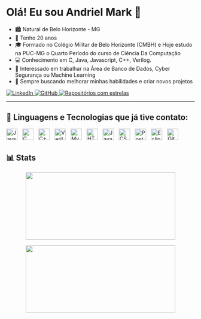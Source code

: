 #  Olá! Eu sou Andriel Mark 👋


- 🏙️ Natural de Belo Horizonte - MG
- 🎂 Tenho 20 anos
- 🎓 Formado no Colégio Militar de Belo Horizonte (CMBH) e Hoje estudo na PUC-MG o Quarto Período do curso de Ciência Da Computação
- 💻 Conhecimento em C, Java, Javascript, C++, Verilog.
- 👯 Interessado em trabalhar na Área de Banco de Dados, Cyber Segurança ou Machine Learning
- 🚀 Sempre buscando melhorar minhas habilidades e criar novos projetos


<p align="left">
    <a href="www.linkedin.com/in/andrielmark](https://www.linkedin.com/in/andrielmark/?trk=public-profile-join-page">
        <img 
            alt="LinkedIn" 
            title="Conecte-se comigo no LinkedIn" 
            src="https://img.shields.io/badge/LinkedIn-0A66C2?style=for-the-badge&logo=linkedin&logoColor=white"
        />
    </a>
    <a href="https://github.com/andrielmark">
        <img 
            alt="GitHub" 
            title="Meu perfil no GitHub" 
            src="https://img.shields.io/badge/GitHub-181717?style=for-the-badge&logo=github&logoColor=white"
        />
    </a>
    <a href="https://github.com/andrielmark?tab=repositories">
        <img 
            alt="Repositórios com estrelas" 
            title="Veja meus repositórios no GitHub" 
            src="https://img.shields.io/badge/Repositórios%20⭐-FFD700?style=for-the-badge&logo=github&logoColor=black"
        />
    </a>
</p>


---

## 🤖 Linguagens e Tecnologias que já tive contato:

<a href="https://www.java.com/" target="_blank">
    <img 
        align="left" 
        alt="Java" 
        title="Java"
        width="30px" 
        style="padding-right: 10px;" 
        src="https://cdn.jsdelivr.net/gh/devicons/devicon/icons/java/java-original.svg" 
    />
</a>
<a href="https://en.cppreference.com/w/c" target="_blank">
    <img 
        align="left" 
        alt="C" 
        title="C"
        width="30px" 
        style="padding-right: 10px;" 
        src="https://cdn.jsdelivr.net/gh/devicons/devicon/icons/c/c-original.svg" 
    />
</a>
<a href="https://isocpp.org/" target="_blank">
    <img 
        align="left" 
        alt="C++" 
        title="C++"
        width="30px" 
        style="padding-right: 10px;" 
        src="https://cdn.jsdelivr.net/gh/devicons/devicon/icons/cplusplus/cplusplus-original.svg" 
    />
</a>
<a href="https://en.wikipedia.org/wiki/Verilog" target="_blank">
    <img 
        align="left" 
        alt="Verilog" 
        title="Verilog"
        width="30px" 
        style="padding-right: 10px;" 
        src="/mnt/data/verilog-svgrepo-com.svg" 
    />
</a>
<a href="https://www.mysql.com/" target="_blank">
    <img 
        align="left" 
        alt="MySQL" 
        title="MySQL"
        width="30px" 
        style="padding-right: 10px;" 
        src="https://cdn.jsdelivr.net/gh/devicons/devicon/icons/mysql/mysql-original.svg" 
    />
</a>
<a href="https://developer.mozilla.org/docs/Web/HTML" target="_blank">
    <img 
        align="left" 
        alt="HTML" 
        title="HTML"
        width="30px" 
        style="padding-right: 10px;" 
        src="https://cdn.jsdelivr.net/gh/devicons/devicon/icons/html5/html5-original.svg" 
    />
</a>
<a href="https://developer.mozilla.org/docs/Web/JavaScript" target="_blank">
    <img 
        align="left" 
        alt="JavaScript" 
        title="JavaScript"
        width="30px" 
        style="padding-right: 10px;" 
        src="https://cdn.jsdelivr.net/gh/devicons/devicon/icons/javascript/javascript-original.svg" 
    />
</a>
<a href="https://developer.mozilla.org/docs/Web/CSS" target="_blank">
    <img 
        align="left" 
        alt="CSS" 
        title="CSS"
        width="30px" 
        style="padding-right: 10px;" 
        src="https://cdn.jsdelivr.net/gh/devicons/devicon/icons/css3/css3-original.svg" 
    />
</a>
<a href="https://www.postgresql.org/" target="_blank">
    <img 
        align="left" 
        alt="PostgreSQL" 
        title="PostgreSQL"
        width="30px" 
        style="padding-right: 10px;" 
        src="https://cdn.jsdelivr.net/gh/devicons/devicon/icons/postgresql/postgresql-original.svg" 
    />
</a>
<a href="https://www.eclipse.org/" target="_blank">
    <img 
        align="left" 
        alt="Eclipse" 
        title="Eclipse"
        width="30px" 
        style="padding-right: 10px;" 
        src="https://cdn.jsdelivr.net/gh/devicons/devicon/icons/eclipse/eclipse-original.svg" 
    />
</a>
<a href="https://git-scm.com/" target="_blank">
    <img 
        align="left" 
        alt="Git" 
        title="Git"
        width="30px" 
        style="padding-right: 10px;" 
        src="https://cdn.jsdelivr.net/gh/devicons/devicon/icons/git/git-original.svg" 
    />
</a>

<br/>
<br/>

## 📊 Stats

<div align="center" style="display: flex; flex-direction: column; gap: 15px; max-width: 400px; margin: auto;">
    <img height="180em" src="https://github-readme-stats.vercel.app/api?username=andrielmark&show_icons=true&theme=shadow_green" style="width: 100%; max-width: 400px;"/>
    <a href="https://github.com/andrielmark" style="width: 100%; max-width: 400px;">
        <img height="180em" src="https://github-readme-stats.vercel.app/api/top-langs/?username=andrielmark&layout=compact&langs_count=7&theme=shadow_green" style="width: 100%; max-width: 400px; font-size: 20px"/>
    </a>
</div>
